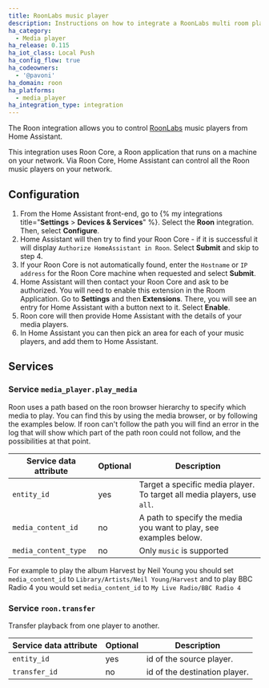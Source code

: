 ```yaml
---
title: RoonLabs music player
description: Instructions on how to integrate a RoonLabs multi room player into Home Assistant.
ha_category:
  - Media player
ha_release: 0.115
ha_iot_class: Local Push
ha_config_flow: true
ha_codeowners:
  - '@pavoni'
ha_domain: roon
ha_platforms:
  - media_player
ha_integration_type: integration
---
```


The Roon integration allows you to control [RoonLabs](https://roonlabs.com/) music players from Home Assistant.

This integration uses Roon Core, a Roon application that runs on a machine on your network. Via Roon Core, Home Assistant can control all the Roon music players on your network.

## Configuration

1. From the Home Assistant front-end, go to {% my integrations title="**Settings** > **Devices & Services**" %}. Select the **Roon** integration. Then, select **Configure**.
2. Home Assistant will then try to find your Roon Core - if it is successful it will display `Authorize HomeAssistant in Roon`. Select **Submit** and skip to step 4.
3. If your Roon Core is not automatically found, enter the `Hostname` or `IP address` for the Roon Core machine when requested and select **Submit**.
4. Home Assistant will then contact your Roon Core and ask to be authorized. You will need to enable this extension in the Room Application. Go to **Settings** and then **Extensions**. There, you will see an entry for Home Assistant with a button next to it. Select **Enable**.
5. Roon core will then provide Home Assistant with the details of your media players.
6. In Home Assistant you can then pick an area for each of your music players, and add them to Home Assistant.

## Services

### Service `media_player.play_media`

Roon uses a path based on the roon browser hierarchy to specify which media to play. You can find this by using the media browser, or by following the examples below. If roon can't follow the path you will find an error in the log that will show which part of the path roon could not follow, and the possibilities at that point.

| Service data attribute | Optional | Description                                                             |
| ---------------------- | -------- | ----------------------------------------------------------------------- |
| `entity_id`            | yes      | Target a specific media player. To target all media players, use `all`. |
| `media_content_id`     | no       | A path to specify the media you want to play, see examples below.       |
| `media_content_type`   | no       | Only `music` is supported                                               |

 For example to play the album Harvest by Neil Young you should set `media_content_id` to `Library/Artists/Neil Young/Harvest` and to play BBC Radio 4 you would set `media_content_id` to `My Live Radio/BBC Radio 4`

### Service `roon.transfer`

Transfer playback from one player to another.

| Service data attribute | Optional | Description                   |
| ---------------------- | -------- | ----------------------------- |
| `entity_id`            | yes      | id of the source player.      |
| `transfer_id`          | no       | id of the destination player. |
